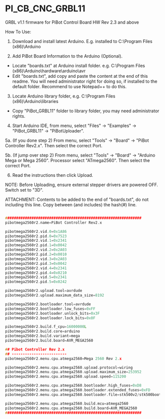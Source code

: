# PI_CB_CNC_GRBL11
GRBL v1.1 firmware for PiBot Control Board HW Rev 2.3 and above

How To Use:
1. Download and install latest Arduino. E.g. installed to C:\Program Files (x86)\Arduino

2. Add PiBot Board Information to the Arduino (Optional).
  * Locate "boards.txt" at Arduino install folder. e.g. C:\Program Files (x86)\Arduino\hardware\arduino\avr
  * Edit "boards.txt", add copy and paste the content at the end of this readme. You will need administrator right for doing so, if installed to the default folder. Recommend to use Notepad++ to do this.
   
3. Locate Arduino library folder, e.g. C:\Program Files (x86)\Arduino\libraries
  * Copy "PiBot_GRBL11" folder to library folder, you may need administrator rights.
  
4. Start Arduino IDE, from menu, select "Files" -> "Examples" -> "PiBot_GRBL11" -> "PiBotUploader".

5a. (If you done step 2) From menu, select "Tools" -> "Board" -> "PiBot Controller Rev2.x". Then select the correct Port.

5b. (If jump over step 2) From menu, select "Tools" -> "Board" -> "Arduino Mega or Mega 2560". Processor select "ATmega2560". Then select the correct Port. 

6. Read the instructions then click Upload.

NOTE: Before Uploading, ensure external stepper drivers are powered OFF. Switch set to "3D".

  
ATTACHMENT:
Contents to be added to the end of "boards.txt", do not including this line. Copy between (and includes) the hash(#) line.

```c

##############################################################
pibotmega2560r2.name=PiBot Controller Rev2.x

pibotmega2560r2.vid.0=0x1A86
pibotmega2560r2.pid.0=0x7523
pibotmega2560r2.vid.1=0x2341
pibotmega2560r2.pid.1=0x0042
pibotmega2560r2.vid.2=0x2A03
pibotmega2560r2.pid.2=0x0010
pibotmega2560r2.vid.3=0x2A03
pibotmega2560r2.pid.3=0x0042
pibotmega2560r2.vid.4=0x2341
pibotmega2560r2.pid.4=0x0210
pibotmega2560r2.vid.5=0x2341
pibotmega2560r2.pid.5=0x0242

pibotmega2560r2.upload.tool=avrdude
pibotmega2560r2.upload.maximum_data_size=8192

pibotmega2560r2.bootloader.tool=avrdude
pibotmega2560r2.bootloader.low_fuses=0xFF
pibotmega2560r2.bootloader.unlock_bits=0x3F
pibotmega2560r2.bootloader.lock_bits=0x0F

pibotmega2560r2.build.f_cpu=16000000L
pibotmega2560r2.build.core=arduino
pibotmega2560r2.build.variant=mega
pibotmega2560r2.build.board=AVR_MEGA2560

## Pibot Controller Rev 2.x
## -------------------------
pibotmega2560r2.menu.cpu.atmega2560=Mega 2560 Rev 2.x

pibotmega2560r2.menu.cpu.atmega2560.upload.protocol=wiring
pibotmega2560r2.menu.cpu.atmega2560.upload.maximum_size=253952
pibotmega2560r2.menu.cpu.atmega2560.upload.speed=115200

pibotmega2560r2.menu.cpu.atmega2560.bootloader.high_fuses=0xD8
pibotmega2560r2.menu.cpu.atmega2560.bootloader.extended_fuses=0xFD
pibotmega2560r2.menu.cpu.atmega2560.bootloader.file=stk500v2/stk500boot_v2_mega2560.hex

pibotmega2560r2.menu.cpu.atmega2560.build.mcu=atmega2560
pibotmega2560r2.menu.cpu.atmega2560.build.board=AVR_MEGA2560
##############################################################

```
